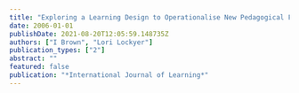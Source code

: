```yaml
---
title: "Exploring a Learning Design to Operationalise New Pedagogical Frameworks Using Multi-Literacies."
date: 2006-01-01
publishDate: 2021-08-20T12:05:59.148735Z
authors: ["I Brown", "Lori Lockyer"]
publication_types: ["2"]
abstract: ""
featured: false
publication: "*International Journal of Learning*"
---
```


